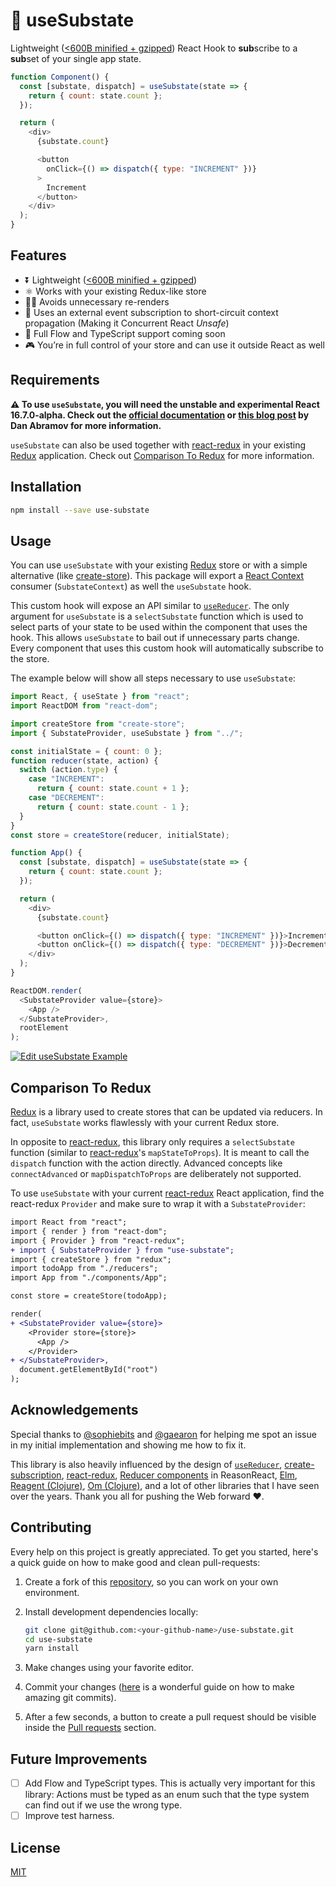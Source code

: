 # 🍙 useSubstate

Lightweight ([<600B minified + gzipped](https://bundlephobia.com/result?p=use-substate)) React Hook to **sub**scribe to a **sub**set of your single app state.


```js
function Component() {
  const [substate, dispatch] = useSubstate(state => {
    return { count: state.count };
  });

  return (
    <div>
      {substate.count}

      <button
        onClick={() => dispatch({ type: "INCREMENT" })}
      >
        Increment
      </button>
    </div>
  );
}
```

## Features

- ⏬ Lightweight ([<600B minified + gzipped](https://bundlephobia.com/result?p=use-substate))
- ⚛️ Works with your existing Redux-like store
- 🙅‍♀️ Avoids unnecessary re-renders
- 🔂 Uses an external event subscription to short-circuit context propagation (Making it Concurrent React _Unsafe_)
- 🎈 Full Flow and TypeScript support coming soon
- 🎮 You’re in full control of your store and can use it outside React as well

## Requirements

__⚠️ To use `useSubstate`, you will need the unstable and experimental React 16.7.0-alpha. Check out the [official documentation](https://reactjs.org/docs/hooks-intro.html) or [this blog post](https://medium.com/@dan_abramov/making-sense-of-react-hooks-fdbde8803889) by Dan Abramov for more information.__

`useSubstate` can also be used together with [react-redux][] in your existing [Redux][] application. Check out [Comparison To Redux](#comparison-to-redux) for more information.

## Installation

```bash
npm install --save use-substate
```

## Usage

You can use `useSubstate` with your existing [Redux][] store or with a simple alternative (like [create-store](https://github.com/philipp-spiess/create-store)). This package will export a [React Context](https://reactjs.org/docs/context.html) consumer (`SubstateContext`) as well the `useSubstate` hook.

This custom hook will expose an API similar to [`useReducer`](https://reactjs.org/docs/hooks-reference.html#usereducer). The only argument for `useSubstate` is a `selectSubstate` function which is used to select parts of your state to be used within the component that uses the hook. This allows `useSubstate` to bail out if unnecessary parts change. Every component that uses this custom hook will automatically subscribe to the store.

The example below will show all steps necessary to use `useSubstate`:

```js
import React, { useState } from "react";
import ReactDOM from "react-dom";

import createStore from "create-store";
import { SubstateProvider, useSubstate } from "../";

const initialState = { count: 0 };
function reducer(state, action) {
  switch (action.type) {
    case "INCREMENT":
      return { count: state.count + 1 };
    case "DECREMENT":
      return { count: state.count - 1 };
  }
}
const store = createStore(reducer, initialState);

function App() {
  const [substate, dispatch] = useSubstate(state => {
    return { count: state.count };
  });

  return (
    <div>
      {substate.count}

      <button onClick={() => dispatch({ type: "INCREMENT" })}>Increment</button>
      <button onClick={() => dispatch({ type: "DECREMENT" })}>Decrement</button>
    </div>
  );
}

ReactDOM.render(
  <SubstateProvider value={store}>
    <App />
  </SubstateProvider>,
  rootElement
);
```

[![Edit useSubstate Example](https://codesandbox.io/static/img/play-codesandbox.svg)](https://codesandbox.io/s/4w406kwy44)

## Comparison To Redux

[Redux][] is a library used to create stores that can be updated via reducers. In fact, `useSubstate` works flawlessly with your current Redux store.

In opposite to [react-redux][], this library only requires a `selectSubstate` function (similar to [react-redux][]'s `mapStateToProps`). It is meant to call the `dispatch` function with the action directly. Advanced concepts like `connectAdvanced` or `mapDispatchToProps` are deliberately not supported.

To use `useSubstate` with your current [react-redux][] React application, find the react-redux `Provider` and make sure to wrap it with a `SubstateProvider`:

```diff
import React from "react";
import { render } from "react-dom";
import { Provider } from "react-redux";
+ import { SubstateProvider } from "use-substate";
import { createStore } from "redux";
import todoApp from "./reducers";
import App from "./components/App";

const store = createStore(todoApp);

render(
+ <SubstateProvider value={store}>
    <Provider store={store}>
      <App />
    </Provider>
+ </SubstateProvider>,
  document.getElementById("root")
);
```

## Acknowledgements

Special thanks to [@sophiebits](https://github.com/sophiebits) and [@gaearon](https://github.com/gaearon) for helping me spot an issue in my initial implementation and showing me how to fix it.

This library is also heavily influenced by the design of [`useReducer`](https://reactjs.org/docs/hooks-reference.html#usereducer), [create-subscription](https://github.com/facebook/react/tree/master/packages/create-subscription), [react-redux](https://github.com/reduxjs/react-redux), [Reducer components](https://reasonml.github.io/reason-react/docs/en/state-actions-reducer.html) in ReasonReact, [Elm](http://elm-lang.org/), [Reagent (Clojure)](https://reagent-project.github.io/), [Om (Clojure)](https://github.com/omcljs/om), and a lot of other libraries that I have seen over the years. Thank you all for pushing the Web forward ❤️.

## Contributing

Every help on this project is greatly appreciated. To get you started, here's a quick guide on how to make good and clean pull-requests:

1.  Create a fork of this [repository](https://github.com/philipp-spiess/use-substate), so you can work on your own environment.
2.  Install development dependencies locally:

    ```bash
    git clone git@github.com:<your-github-name>/use-substate.git
    cd use-substate
    yarn install
    ```

3.  Make changes using your favorite editor.
4.  Commit your changes ([here](https://chris.beams.io/posts/git-commit/) is a wonderful guide on how to make amazing git commits).
5.  After a few seconds, a button to create a pull request should be visible inside the [Pull requests](https://github.com/philipp-spiess/use-substate/pulls) section.

## Future Improvements

- [ ] Add Flow and TypeScript types. This is actually very important for this library: Actions must be typed as an enum such that the type system can find out if we use the wrong type.
- [ ] Improve test harness.

## License

[MIT](https://github.com/philipp-spiess/use-substate/blob/master/README.md)

[Redux]: https://redux.js.org/introduction
[react-redux]: https://github.com/reduxjs/react-redux
